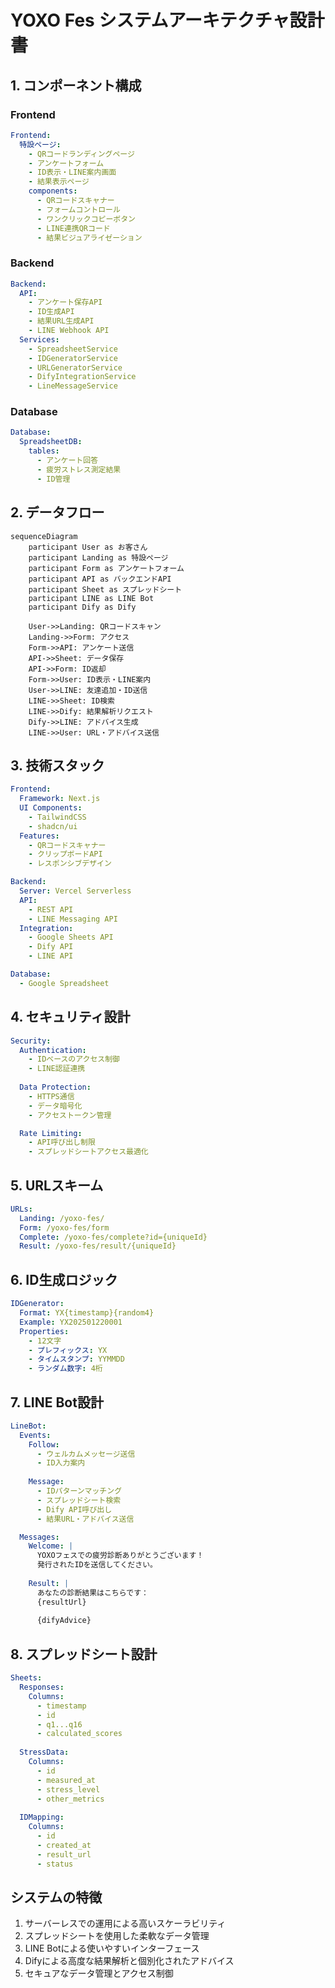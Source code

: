 # YOXO Fes システムアーキテクチャ設計書

## 1. コンポーネント構成

### Frontend

```yaml
Frontend:
  特設ページ:
    - QRコードランディングページ
    - アンケートフォーム
    - ID表示・LINE案内画面
    - 結果表示ページ
    components:
      - QRコードスキャナー
      - フォームコントロール
      - ワンクリックコピーボタン
      - LINE連携QRコード
      - 結果ビジュアライゼーション
```

### Backend

```yaml
Backend:
  API:
    - アンケート保存API
    - ID生成API
    - 結果URL生成API
    - LINE Webhook API
  Services:
    - SpreadsheetService
    - IDGeneratorService
    - URLGeneratorService
    - DifyIntegrationService
    - LineMessageService
```

### Database

```yaml
Database:
  SpreadsheetDB:
    tables:
      - アンケート回答
      - 疲労ストレス測定結果
      - ID管理
```

## 2. データフロー

```mermaid
sequenceDiagram
    participant User as お客さん
    participant Landing as 特設ページ
    participant Form as アンケートフォーム
    participant API as バックエンドAPI
    participant Sheet as スプレッドシート
    participant LINE as LINE Bot
    participant Dify as Dify

    User->>Landing: QRコードスキャン
    Landing->>Form: アクセス
    Form->>API: アンケート送信
    API->>Sheet: データ保存
    API->>Form: ID返却
    Form->>User: ID表示・LINE案内
    User->>LINE: 友達追加・ID送信
    LINE->>Sheet: ID検索
    LINE->>Dify: 結果解析リクエスト
    Dify->>LINE: アドバイス生成
    LINE->>User: URL・アドバイス送信
```

## 3. 技術スタック

```yaml
Frontend:
  Framework: Next.js
  UI Components:
    - TailwindCSS
    - shadcn/ui
  Features:
    - QRコードスキャナー
    - クリップボードAPI
    - レスポンシブデザイン

Backend:
  Server: Vercel Serverless
  API:
    - REST API
    - LINE Messaging API
  Integration:
    - Google Sheets API
    - Dify API
    - LINE API

Database:
  - Google Spreadsheet
```

## 4. セキュリティ設計

```yaml
Security:
  Authentication:
    - IDベースのアクセス制御
    - LINE認証連携
  
  Data Protection:
    - HTTPS通信
    - データ暗号化
    - アクセストークン管理

  Rate Limiting:
    - API呼び出し制限
    - スプレッドシートアクセス最適化
```

## 5. URLスキーム

```yaml
URLs:
  Landing: /yoxo-fes/
  Form: /yoxo-fes/form
  Complete: /yoxo-fes/complete?id={uniqueId}
  Result: /yoxo-fes/result/{uniqueId}
```

## 6. ID生成ロジック

```yaml
IDGenerator:
  Format: YX{timestamp}{random4}
  Example: YX202501220001
  Properties:
    - 12文字
    - プレフィックス: YX
    - タイムスタンプ: YYMMDD
    - ランダム数字: 4桁
```

## 7. LINE Bot設計

```yaml
LineBot:
  Events:
    Follow:
      - ウェルカムメッセージ送信
      - ID入力案内
    
    Message:
      - IDパターンマッチング
      - スプレッドシート検索
      - Dify API呼び出し
      - 結果URL・アドバイス送信

  Messages:
    Welcome: |
      YOXOフェスでの疲労診断ありがとうございます！
      発行されたIDを送信してください。
    
    Result: |
      あなたの診断結果はこちらです：
      {resultUrl}
      
      {difyAdvice}
```

## 8. スプレッドシート設計

```yaml
Sheets:
  Responses:
    Columns:
      - timestamp
      - id
      - q1...q16
      - calculated_scores
      
  StressData:
    Columns:
      - id
      - measured_at
      - stress_level
      - other_metrics
      
  IDMapping:
    Columns:
      - id
      - created_at
      - result_url
      - status
```

## システムの特徴

1. サーバーレスでの運用による高いスケーラビリティ
2. スプレッドシートを使用した柔軟なデータ管理
3. LINE Botによる使いやすいインターフェース
4. Difyによる高度な結果解析と個別化されたアドバイス
5. セキュアなデータ管理とアクセス制御
